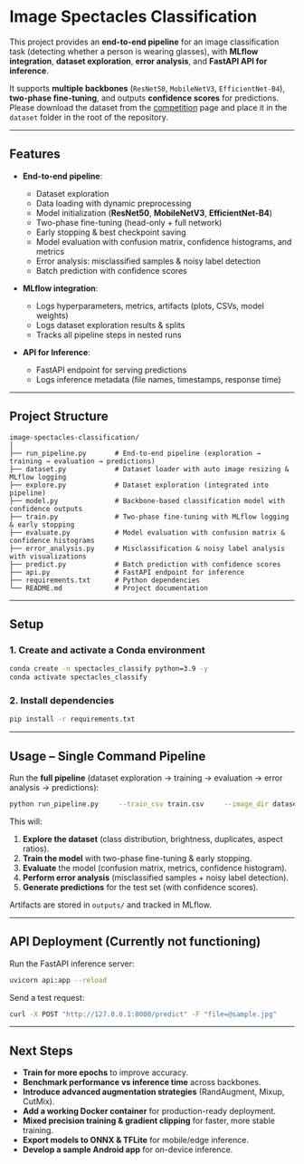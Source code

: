 
# **Image Spectacles Classification**

This project provides an **end-to-end pipeline** for an image classification task (detecting whether a person is wearing glasses), with **MLflow integration**, **dataset exploration**, **error analysis**, and **FastAPI API for inference**.

It supports **multiple backbones** (`ResNet50`, `MobileNetV3`, `EfficientNet-B4`), **two-phase fine-tuning**, and outputs **confidence scores** for predictions. Please download the dataset from the [competition](https://www.kaggle.com/competitions/applications-of-deep-learning-wustl-fall-2023/data) page and place it in the `dataset` folder in the root of the repository.

---

## **Features**
- **End-to-end pipeline**:
  - Dataset exploration  
  - Data loading with dynamic preprocessing  
  - Model initialization (**ResNet50**, **MobileNetV3**, **EfficientNet-B4**)  
  - Two-phase fine-tuning (head-only + full network)  
  - Early stopping & best checkpoint saving  
  - Model evaluation with confusion matrix, confidence histograms, and metrics  
  - Error analysis: misclassified samples & noisy label detection  
  - Batch prediction with confidence scores  

- **MLflow integration**:
  - Logs hyperparameters, metrics, artifacts (plots, CSVs, model weights)  
  - Logs dataset exploration results & splits  
  - Tracks all pipeline steps in nested runs  

- **API for Inference**:
  - FastAPI endpoint for serving predictions  
  - Logs inference metadata (file names, timestamps, response time)  

---

## **Project Structure**
```
image-spectacles-classification/
│
├── run_pipeline.py       # End-to-end pipeline (exploration → training → evaluation → predictions)
├── dataset.py            # Dataset loader with auto image resizing & MLflow logging
├── explore.py            # Dataset exploration (integrated into pipeline)
├── model.py              # Backbone-based classification model with confidence outputs
├── train.py              # Two-phase fine-tuning with MLflow logging & early stopping
├── evaluate.py           # Model evaluation with confusion matrix & confidence histograms
├── error_analysis.py     # Misclassification & noisy label analysis with visualizations
├── predict.py            # Batch prediction with confidence scores
├── api.py                # FastAPI endpoint for inference
├── requirements.txt      # Python dependencies
└── README.md             # Project documentation
```

---

## **Setup**

### 1. **Create and activate a Conda environment**
```bash
conda create -n spectacles_classify python=3.9 -y
conda activate spectacles_classify
```

### 2. **Install dependencies**
```bash
pip install -r requirements.txt
```

---

## **Usage – Single Command Pipeline**

Run the **full pipeline** (dataset exploration → training → evaluation → error analysis → predictions):
```bash
python run_pipeline.py     --train_csv train.csv     --image_dir dataset     --test_csv test.csv     --test_dir dataset     --backbone resnet50     --epochs 20     --batch_size 32     --device cuda
```

This will:
1. **Explore the dataset** (class distribution, brightness, duplicates, aspect ratios).  
2. **Train the model** with two-phase fine-tuning & early stopping.  
3. **Evaluate** the model (confusion matrix, metrics, confidence histogram).  
4. **Perform error analysis** (misclassified samples + noisy label detection).  
5. **Generate predictions** for the test set (with confidence scores).  

Artifacts are stored in `outputs/` and tracked in MLflow.

---

## **API Deployment (Currently not functioning)**
Run the FastAPI inference server:
```bash
uvicorn api:app --reload
```
Send a test request:
```bash
curl -X POST "http://127.0.0.1:8000/predict" -F "file=@sample.jpg"
```

---

## **Next Steps**
- **Train for more epochs** to improve accuracy.  
- **Benchmark performance vs inference time** across backbones.  
- **Introduce advanced augmentation strategies** (RandAugment, Mixup, CutMix).  
- **Add a working Docker container** for production-ready deployment.  
- **Mixed precision training & gradient clipping** for faster, more stable training.  
- **Export models to ONNX & TFLite** for mobile/edge inference.  
- **Develop a sample Android app** for on-device inference.  

